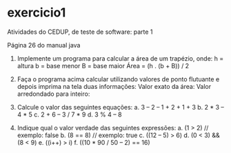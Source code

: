 # exercicio1
Atividades do CEDUP, de teste de software: parte 1

Página 26 do manual java

1. Implemente um programa para calcular a área de um trapézio, onde:
h = altura
b = base menor
B = base maior
Área = (h . (b + B)) / 2

2. Faça o programa acima calcular utilizando valores de ponto flutuante e depois imprima na tela
duas informações:
 Valor exato da área:
 Valor arredondado para inteiro:

3. Calcule o valor das seguintes equações:
a. 3 – 2 – 1 + 2 + 1 + 3
b. 2 * 3 – 4 * 5
c. 2 + 6 – 3 / 7 * 9
d. 3 % 4 – 8

4. Indique qual o valor verdade das seguintes expressões:
a. (1 > 2) // exemplo: false
b. (8 == 8) // exemplo: true
c. ((12 – 5) > 6)
d. (0 < 3) && (8 < 9)
e. ((i++) > i)
f. ((10 * 90 / 50 – 2) == 16)
